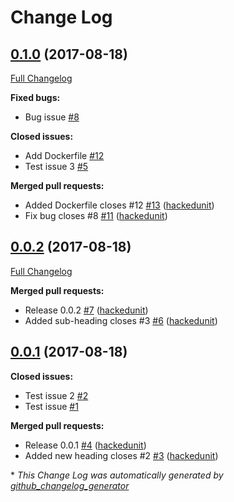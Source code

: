 # Change Log

## [0.1.0](https://github.com/hackedunit/test-project/tree/0.1.0) (2017-08-18)
[Full Changelog](https://github.com/hackedunit/test-project/compare/0.0.2...0.1.0)

**Fixed bugs:**

- Bug issue [\#8](https://github.com/hackedunit/test-project/issues/8)

**Closed issues:**

- Add Dockerfile [\#12](https://github.com/hackedunit/test-project/issues/12)
- Test issue 3 [\#5](https://github.com/hackedunit/test-project/issues/5)

**Merged pull requests:**

- Added Dockerfile closes \#12 [\#13](https://github.com/hackedunit/test-project/pull/13) ([hackedunit](https://github.com/hackedunit))
- Fix bug closes \#8 [\#11](https://github.com/hackedunit/test-project/pull/11) ([hackedunit](https://github.com/hackedunit))

## [0.0.2](https://github.com/hackedunit/test-project/tree/0.0.2) (2017-08-18)
[Full Changelog](https://github.com/hackedunit/test-project/compare/0.0.1...0.0.2)

**Merged pull requests:**

- Release 0.0.2 [\#7](https://github.com/hackedunit/test-project/pull/7) ([hackedunit](https://github.com/hackedunit))
- Added sub-heading closes \#3 [\#6](https://github.com/hackedunit/test-project/pull/6) ([hackedunit](https://github.com/hackedunit))

## [0.0.1](https://github.com/hackedunit/test-project/tree/0.0.1) (2017-08-18)
**Closed issues:**

- Test issue 2 [\#2](https://github.com/hackedunit/test-project/issues/2)
- Test issue [\#1](https://github.com/hackedunit/test-project/issues/1)

**Merged pull requests:**

- Release 0.0.1 [\#4](https://github.com/hackedunit/test-project/pull/4) ([hackedunit](https://github.com/hackedunit))
- Added new heading closes \#2 [\#3](https://github.com/hackedunit/test-project/pull/3) ([hackedunit](https://github.com/hackedunit))



\* *This Change Log was automatically generated by [github_changelog_generator](https://github.com/skywinder/Github-Changelog-Generator)*